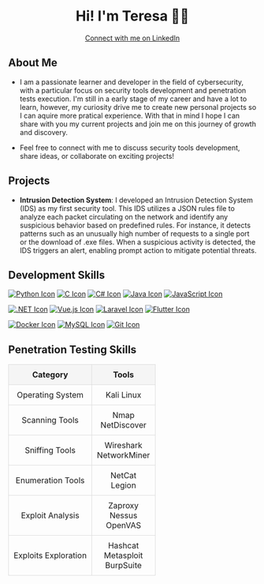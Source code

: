<!DOCTYPE html>
<html>
<body>
  <div align="center">
    <h1>Hi! I'm Teresa 👩‍💻</h1>
    <a href="https://www.linkedin.com/in/teresa-sousa/" target="_blank" class="button button-pill button-primary">
      <span class="button-icon"><i class="fa fa-linkedin"></i></span>
      Connect with me on LinkedIn
    </a>
  </div>
</body>
</html>



## About Me

- I am a passionate learner and developer in the field of cybersecurity, with a particular focus on security tools development and penetration tests execution. I'm still in a early stage of my career and have a lot to learn, however, my curiosity drive me to create new personal projects so I can aquire more pratical experience. With that in mind I hope I can share with you my current projects and join me on this journey of growth and discovery.

- Feel free to connect with me to discuss security tools development, share ideas, or collaborate on exciting projects!


## Projects

- **Intrusion Detection System**: I developed an Intrusion Detection System (IDS) as my first security tool. This IDS utilizes a JSON rules file to analyze each packet circulating on the network and identify any suspicious behavior based on predefined rules. For instance, it detects patterns such as an unusually high number of requests to a single port or the download of .exe files. When a suspicious activity is detected, the IDS triggers an alert, enabling prompt action to mitigate potential threats.

## Development Skills

[![Python Icon](https://skillicons.dev/icons?i=python)](https://www.python.org/)
[![C Icon](https://skillicons.dev/icons?i=c)](https://en.wikipedia.org/wiki/C_(programming_language))
[![C# Icon](https://skillicons.dev/icons?i=cs)](https://docs.microsoft.com/en-us/dotnet/csharp/)
[![Java Icon](https://skillicons.dev/icons?i=java)](https://www.java.com/)
[![JavaScript Icon](https://skillicons.dev/icons?i=js)](https://developer.mozilla.org/en-US/docs/Web/JavaScript)

[![.NET Icon](https://skillicons.dev/icons?i=dotnet)](https://dotnet.microsoft.com/) 
[![Vue.js Icon](https://skillicons.dev/icons?i=vuejs)](https://vuejs.org/) 
[![Laravel Icon](https://skillicons.dev/icons?i=laravel)](https://laravel.com/) 
[![Flutter Icon](https://skillicons.dev/icons?i=flutter)](https://flutter.dev/)

[![Docker Icon](https://skillicons.dev/icons?i=docker)](https://www.docker.com/) 
[![MySQL Icon](https://skillicons.dev/icons?i=mysql)](https://www.mysql.com/) 
[![Git Icon](https://skillicons.dev/icons?i=git)](https://git-scm.com/)

## Penetration Testing Skills

<style>
  table {
    width: 100%;
    border-collapse: collapse;
    text-align: center;
  }

  th, td {
    padding: 10px;
    border: 1px solid #ddd;
  }

  th {
    background-color: #f5f5f5;
  }
</style>

<table>
  <tr>
    <th>Category</th>
    <th>Tools</th>
  </tr>
  <tr>
    <td>Operating System</td>
    <td>Kali Linux</td>
  </tr>
  <tr>
    <td>Scanning Tools</td>
    <td>Nmap<br>NetDiscover</td>
  </tr>
  <tr>
    <td>Sniffing Tools</td>
    <td>Wireshark<br>NetworkMiner</td>
  </tr>
  <tr>
    <td>Enumeration Tools</td>
    <td>NetCat<br>Legion</td>
  </tr>
  <tr>
    <td>Exploit Analysis</td>
    <td>Zaproxy<br>Nessus<br>OpenVAS</td>
  </tr>
  <tr>
    <td>Exploits Exploration</td>
    <td>Hashcat<br>Metasploit<br>BurpSuite</td>
  </tr>
</table>




